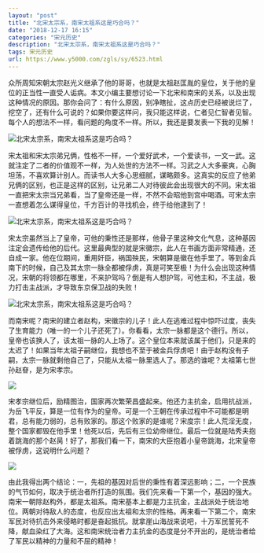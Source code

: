 ```yaml
---
layout: "post"
title: "北宋太宗系，南宋太祖系这是巧合吗？"
date: "2018-12-17 16:15"
categories: "宋元历史"
description: "北宋太宗系，南宋太祖系这是巧合吗？"
tags: 宋元历史
url: https://www.y5000.com/zgls/sy/6523.html
---
```






众所周知宋朝太宗赵光义继承了他的哥哥，也就是太祖赵匡胤的皇位，关于他的皇位的正当性一直受人诟病。本文小编主要想讨论一下北宋和南宋的关系，以及出现这种情况的原因。那你会问了：有什么原因，别净瞎扯，这点历史已经被说烂了，挖空了，还有什么可说的？如果你要这样问，我只能这样说，仁者见仁智者见智。每个人的想法不一样，看问题的角度不一样。所以，我还是要发表一下我的见解！

![北宋太宗系，南宋太祖系这是巧合吗？](/uploads/allimg/161205/6-161205155S2E6.JPG)

宋太祖和宋太宗弟兄俩，性格不一样，一个爱好武术，一个爱读书，一文一武。这就注定了二者的价值观不一样，为人处世的方法不一样。习武之人大多豪爽，心胸坦荡，不喜欢算计别人。而读书人大多心思细腻，谋略颇多。这真实的反应了他弟兄俩的区别，也正是这样的区别，让兄弟二人对待彼此会出现很大的不同。宋太祖一直把宋太宗当兄弟看，当了皇帝还是一样，不然不会昭他到宫中喝酒。可宋太宗一直想着怎么谋得皇位，千方百计的寻找机会，终于给他逮到了！

![北宋太宗系，南宋太祖系这是巧合吗？](/uploads/allimg/161205/6-161205155T3c7.JPG)

宋太宗虽然当上了皇帝，可他的秉性还是那样，他骨子里这种文化气息，这种基因注定会遗传给他的后代。这里最典型的就是宋徽宗，此人在书画方面非常精通，还自成一家。他在位期间，重用奸臣，祸国殃民，宋朝算是徽在他手里了。等到金兵南下的时候，自己及其太宗一脉全都被俘虏，真是可笑至极！为什么会出现这种情况，宋朝的将领都在哪里，不来护驾吗？倒是有人想护驾，可他主和，不主战，极力打击主战派，才导致东京保卫战的失败！

![北宋太宗系，南宋太祖系这是巧合吗？](/uploads/allimg/161205/6-161205155Z1M6.JPG)

而南宋呢？南宋的建立者赵构，宋徽宗的儿子！此人在逃难过程中惊吓过度，丧失了生育能力（唯一的一个儿子还死了）。你看看，太宗一脉都是这个德行。所以，皇帝也该换人了，该太祖一脉的人上场了。这个皇位本来就该属于他们，只是来的太迟了！如果当年太祖子嗣继位，我想也不至于被金兵俘虏吧！由于赵构没有子嗣，太宗一脉就剩他自己了，只能从太祖一脉里选人了。那选的谁呢？太祖第七世孙赵眘，是为宋孝宗。

![](https://img.y5000.com/uploads/allimg/161205/160401J45-0.jpg)

宋孝宗继位后，励精图治，国家再次繁荣昌盛起来。他还力主抗金，启用抗战派，为岳飞平反，算是一位有作为的皇帝。可是一个王朝在传承过程中不可能都是明君，总有能力弱的，总有败家的。那这个败家的是谁呢？宋度宗！此人荒淫无度，整个国家都毁在他手里！他死以后，先后有三位幼帝继位。最后一位就是陆秀夫抱着跳海的那个赵昺！好了，那我们看一下，南宋的大臣抱着小皇帝跳海，北宋皇帝被俘虏，这说明什么问题？

![](https://img.y5000.com/uploads/allimg/161205/16040115C-1.jpg)

由此我得出两个结论：一，先祖的基因对后世的秉性有着深远影响；二，一个民族的气节如何，取决于统治者所打造的氛围。我们先来看一下第一个，基因的强大。南宋一朝除赵构外，都是太祖系。南宋基本上都是力主抗金，主战派处于统治地位。两朝对待敌人的态度，也反应出太祖和太宗的性格。再来看一下第二个，南宋军民对待抗击外来侵略时都是奋起抵抗。就拿崖山海战来说吧，十万军民誓死不降，献血染红了大海。这和南宋统治者力主抗金的态度是分不开出的，是统治者给了军民以精神的力量和不屈的精神！
